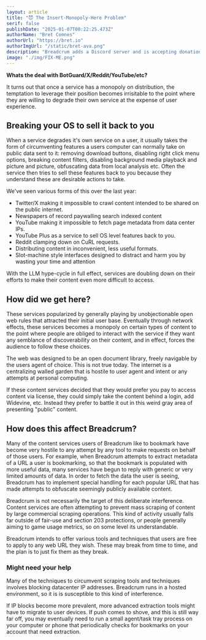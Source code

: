 ```yaml
---
layout: article
title: "😈 The Insert-Monopoly-Here Problem"
serif: false
publishDate: "2025-01-07T00:22:25.473Z"
authorName: "Bret Comnes"
authorUrl: "https://bret.io"
authorImgUrl: "/static/bret-ava.png"
description: "Breadcrum adds a Discord server and is accepting donations"
image: "./img/FIX-ME.png"
---
```


**Whats the deal with BotGuard/X/Reddit/YouTube/etc?**

It turns out that once a service has a monopoly on distribution, the temptation to leverage their position becomes irrisitable to the point where they are willing to degrade their own service at the expense of user experience.

## Breaking your OS to sell it back to you

When a service degrades it's own service on a user, it usually takes the form of circumventing features a users computer can normally take on public data sent to it: removing download buttons, disabling right click menu options, breaking content filters, disabling background media playback and picture and picture, obfuscating data from local analysis etc.
Often the service then tries to sell these features back to you because they understand these are desirable actions to take.

We've seen various forms of this over the last year:

- Twitter/X making it impossible to crawl content intended to be shared on the public internet.
- Newspapers of record paywalling search indexed content
- YouTube making it impossible to fetch page metadata from data center IPs.
- YouTube Plus as a service to sell OS level features back to you.
- Reddit clamping down on CuRL requests.
- Distributing content in inconvenient, less useful formats.
- Slot-machine style interfaces designed to distract and harm you by wasting your time and attention

With the LLM hype-cycle in full effect, services are doubling down on their efforts to make their content even more difficult to access.

## How did we get here?

These services popularized by generally playing by unobjectionable open web rules that attracted their initial user base.
Eventually through network effects, these services becomes a monopoly on certain types of content to the point where people are obliged to interact with the service if they want any semblance of discoverability on their content, and in effect, forces the audience to follow these choices.

The web was designed to be an open document library, freely navigable by the users agent of choice.
This is not true today.
The internet is a centralizing walled garden that is hostile to user agent and intent or any attempts at personal computing.

If these content services decided that they would prefer you pay to access content via license, they could simply take the content behind a login, add Widevine, etc.
Instead they prefer to battle it out in this weird gray area of presenting "public" content.

## How does this affect Breadcrum?

Many of the content services users of Breadcrum like to bookmark have become very hostile to any
attempt by any tool to make requests on behalf of those users.
For example, when Breadcrum attempts to extract metadata of a URL a user is bookmarking, so that the bookmark is populated with more useful data,
many services have begun to reply with generic or very limited amounts of data.
In order to fetch the data the user is seeing, Breadcrum has to implement special handling for each popular URL that has made attempts to obfuscate seemingly publicly available content.

Breadcrum is not necessarily the target of this deliberate interference.
Content services are often attempting to prevent mass scraping of content by large commercial scraping operations.
This kind of activity usually falls far outside of fair-use and section 203 protections,
or people generally aiming to game usage metrics,
so on some level its understandable.

Breadcrum intends to offer various tools and techniques that users are free to apply to any web URL they wish.
These may break from time to time, and the plan is to just fix them as they break.

### Might need your help

Many of the techniques to circumvent scraping tools and techniques involves blocking datacenter IP addresses.
Breadcrum runs in a hosted environment, so it is is susceptible to this kind of interference.

If IP blocks become more prevalent, more advanced extraction tools might have to migrate to user devices.
If push comes to shove, and this is still way far off, you may eventually need to run a small agent/task tray process on your computer or phone that periodically checks for
bookmarks on your account that need extraction.
